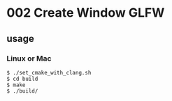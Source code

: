 # 002 Create Window GLFW
## usage
### Linux or Mac
```
$ ./set_cmake_with_clang.sh
$ cd build
$ make
$ ./build/
```
